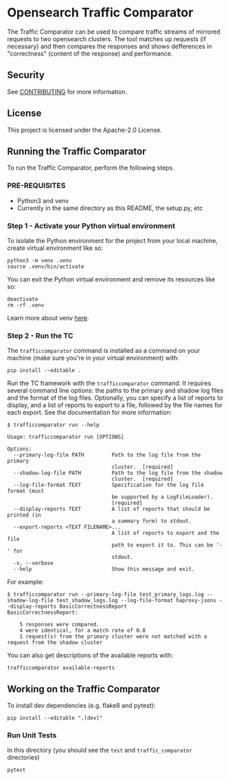 # Opensearch Traffic Comparator

The Traffic Comparator can be used to compare traffic streams of mirrored requests to two opensearch clusters. The tool matches up requests (if necessary) and then compares the responses and shows defferences in "correctness" (content of the response) and performance.

## Security

See [CONTRIBUTING](CONTRIBUTING.md#security-issue-notifications) for more information.

## License

This project is licensed under the Apache-2.0 License.


## Running the Traffic Comparator

To run the Traffic Comparator, perform the following steps.

### PRE-REQUISITES

* Python3 and venv
* Currently in the same directory as this README, the setup.py, etc

### Step 1 - Activate your Python virtual environment

To isolate the Python environment for the project from your local machine, create virtual environment like so:
```
python3 -m venv .venv
source .venv/bin/activate
```

You can exit the Python virtual environment and remove its resources like so:
```
deactivate
rm -rf .venv
```

Learn more about venv [here](https://docs.python.org/3/library/venv.html).

### Step 2 - Run the TC
The `trafficcomparator` command is installed as a command on your machine (make sure you're in your virtual environment) with:
```
pip install --editable .
```

Run the TC framework with the `trafficcomparator` command. It requires several command line options: the paths to the primary and shadow log files and the format of the log files. Optionally, you can specify a list of reports to display, and a list of reports to export to a file, followed by the file names for each export. See the documentation for more information:
```
$ trafficcomparator run --help

Usage: trafficcomparator run [OPTIONS]

Options:
  --primary-log-file PATH         Path to the log file from the primary
                                  cluster.  [required]
  --shadow-log-file PATH          Path to the log file from the shadow
                                  cluster.  [required]
  --log-file-format TEXT          Specification for the log file format (must
                                  be supported by a LogFileLoader).
                                  [required]
  --display-reports TEXT          A list of reports that should be printed (in
                                  a summary form) to stdout.
  --export-reports <TEXT FILENAME>...
                                  A list of reports to export and the file
                                  path to export it to. This can be '-' for
                                  stdout.
  -v, --verbose
  --help                          Show this message and exit.
```

For example:
```
$ trafficcomparator run --primary-log-file test_primary_logs.log --shadow-log-file test_shadow_logs.log --log-file-format haproxy-jsons --display-reports BasicCorrectnessReport
BasicCorrectnessReport:

    5 responses were compared.
    4 were identical, for a match rate of 0.8
    1 request(s) from the primary cluster were not matched with a request from the shadow cluster

```

You can also get descriptions of the available reports with:
```
trafficcomparator available-reports
```

## Working on the Traffic Comparator

To install dev dependencies (e.g. flake8 and pytest):
```
pip install --editable ".[dev]"
```

### Run Unit Tests
In this directory (you should see the `test` and `traffic_comparator` directories)

```
pytest
```